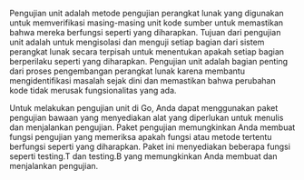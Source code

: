 Pengujian unit adalah metode pengujian perangkat lunak yang digunakan untuk memverifikasi masing-masing unit kode sumber untuk memastikan bahwa mereka berfungsi seperti yang diharapkan. Tujuan dari pengujian unit adalah untuk mengisolasi dan menguji setiap bagian dari sistem perangkat lunak secara terpisah untuk menentukan apakah setiap bagian berperilaku seperti yang diharapkan. Pengujian unit adalah bagian penting dari proses pengembangan perangkat lunak karena membantu mengidentifikasi masalah sejak dini dan memastikan bahwa perubahan kode tidak merusak fungsionalitas yang ada.

Untuk melakukan pengujian unit di Go, Anda dapat menggunakan paket pengujian bawaan yang menyediakan alat yang diperlukan untuk menulis dan menjalankan pengujian. Paket pengujian memungkinkan Anda membuat fungsi pengujian yang memeriksa apakah fungsi atau metode tertentu berfungsi seperti yang diharapkan. Paket ini menyediakan beberapa fungsi seperti testing.T dan testing.B yang memungkinkan Anda membuat dan menjalankan pengujian.